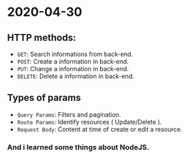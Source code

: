 # 2020-04-30

## HTTP methods: 

* `GET`: Search informations from back-end.
* `POST`: Create a information in back-end.
* `PUT`: Change a information in back-end.
* `DELETE`: Delete a information in back-end.  

## Types of params 

* `Query Params`: Filters and pagination.
* `Route Params`: Identify resources ( Update/Delete ).
* `Request Body`: Content at time of create or edit a resource.

### And i learned some things about NodeJS.



